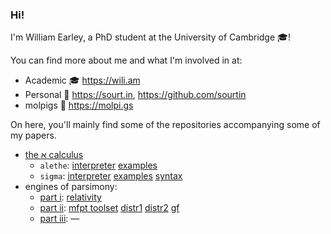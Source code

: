 ### Hi!

I'm William Earley, a PhD student at the University of Cambridge 🎓!

You can find more about me and what I'm involved in at:

- Academic 🎓 https://wili.am
- Personal 👋 https://sourt.in, https://github.com/sourtin
- molpigs 🐷 https://molpi.gs

On here, you'll mainly find some of the repositories accompanying some of my papers.

- [the א calculus](https://arxiv.org/abs/2011.14989)
  - `alethe`: [interpreter](https://github.com/wearley/alethe-repl) [examples](https://github.com/wearley/alethe-examples)
  - `sigma`: [interpreter](https://github.com/wearley/sigma-repl) [examples](https://github.com/wearley/sigma-examples) [syntax](https://github.com/wearley/sigma-syntax)
- engines of parsimony:
  - [part i](https://arxiv.org/abs/2007.03605): [relativity](https://github.com/wearley/revcomp-relativistic-limits)
  - [part ii](https://arxiv.org/abs/2011.04054): [mfpt toolset](https://github.com/wearley/revcomp-synch-rw-mfpt) [distr1](https://github.com/wearley/revcomp-synch-rw-distribution) [distr2](https://github.com/wearley/revcomp-synch-rw-distribution-2) [gf](https://github.com/wearley/revcomp-synch-rw-generating-functions)
  - [part iii](https://arxiv.org/abs/2012.05655): —

